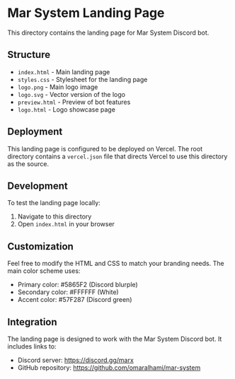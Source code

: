 # Mar System Landing Page

This directory contains the landing page for Mar System Discord bot.

## Structure

- `index.html` - Main landing page
- `styles.css` - Stylesheet for the landing page
- `logo.png` - Main logo image
- `logo.svg` - Vector version of the logo
- `preview.html` - Preview of bot features
- `logo.html` - Logo showcase page

## Deployment

This landing page is configured to be deployed on Vercel. The root directory contains a `vercel.json` file that directs Vercel to use this directory as the source.

## Development

To test the landing page locally:

1. Navigate to this directory
2. Open `index.html` in your browser

## Customization

Feel free to modify the HTML and CSS to match your branding needs. The main color scheme uses:

- Primary color: #5865F2 (Discord blurple)
- Secondary color: #FFFFFF (White)
- Accent color: #57F287 (Discord green)

## Integration

The landing page is designed to work with the Mar System Discord bot. It includes links to:

- Discord server: https://discord.gg/marx
- GitHub repository: https://github.com/omaralhami/mar-system 